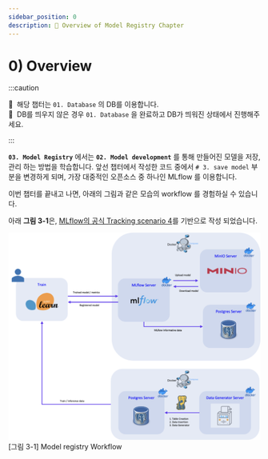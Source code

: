 ```yaml
---
sidebar_position: 0
description: 📌 Overview of Model Registry Chapter
---
```


# 0) Overview
:::caution

📌  해당 챕터는 `01. Database` 의 DB를 이용합니다.  
📌  DB를 띄우지 않은 경우 `01. Database` 을 완료하고 DB가 띄워진 상태에서 진행해주세요.

:::
 
**`03. Model Registry`** 에서는 **`02. Model development`** 를 통해 만들어진 모델을 저장, 관리 하는 방법을 학습합니다.
앞선 챕터에서 작성한 코드 중에서 `# 3. save model` 부분을 변경하게 되며, 가장 대중적인 오픈소스 중 하나인 MLflow 를 이용합니다.

이번 챕터를 끝내고 나면, 아래의 그림과 같은 모습의 workflow 를 경험하실 수 있습니다.

아래 **그림 3-1**은, [MLflow의 공식 Tracking scenario 4](https://www.mlflow.org/docs/latest/tracking.html#scenario-4-mlflow-with-remote-tracking-server-backend-and-artifact-stores)를 기반으로 작성 되었습니다.

<div style={{textAlign: 'center'}}>

![Model registry Workflow](./img/model-registry-1.png)
[그림 3-1] Model registry Workflow
</div>
